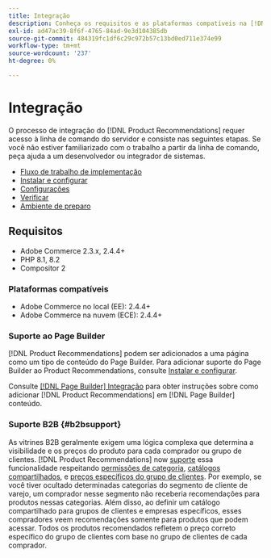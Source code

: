 ```yaml
---
title: Integração
description: Conheça os requisitos e as plataformas compatíveis na [!DNL Product Recommendations].
exl-id: ad47ac39-8f6f-4765-84ad-9e3d104385db
source-git-commit: 484319fc1df6c29c972b57c13bd0ed711e374e99
workflow-type: tm+mt
source-wordcount: '237'
ht-degree: 0%

---
```


# Integração

O processo de integração do [!DNL Product Recommendations] requer acesso à linha de comando do servidor e consiste nas seguintes etapas. Se você não estiver familiarizado com o trabalho a partir da linha de comando, peça ajuda a um desenvolvedor ou integrador de sistemas.

- [Fluxo de trabalho de implementação](implementation-workflow.md)
- [Instalar e configurar](install-configure.md)
- [Configurações](settings.md)
- [Verificar](verify.md)
- [Ambiente de preparo](staging-environment.md)

## Requisitos

- Adobe Commerce 2.3.x, 2.4.4+
- PHP 8.1, 8.2
- Compositor 2

### Plataformas compatíveis

- Adobe Commerce no local (EE): 2.4.4+
- Adobe Commerce na nuvem (ECE): 2.4.4+

### Suporte ao Page Builder

[!DNL Product Recommendations] podem ser adicionados a uma página como um tipo de conteúdo do Page Builder. Para adicionar suporte do Page Builder ao Product Recommendations, consulte [Instalar e configurar](install-configure.md).

Consulte [[!DNL Page Builder] Integração](page-builder.md) para obter instruções sobre como adicionar [!DNL Product Recommendations] em [!DNL Page Builder] conteúdo.

### Suporte B2B {#b2bsupport}

As vitrines B2B geralmente exigem uma lógica complexa que determina a visibilidade e os preços do produto para cada comprador ou grupo de clientes. [!DNL Product Recommendations] now [suporte](release-notes.md) essa funcionalidade respeitando [permissões de categoria](https://experienceleague.adobe.com/docs/commerce-admin/catalog/categories/category-permissions.html), [catálogos compartilhados](https://experienceleague.adobe.com/docs/commerce-admin/b2b/shared-catalogs/catalog-shared.html), e [preços específicos do grupo de clientes](https://experienceleague.adobe.com/docs/commerce-admin/catalog/products/pricing/pricing-advanced.html). Por exemplo, se você tiver ocultado determinadas categorias do segmento de cliente de varejo, um comprador nesse segmento não receberia recomendações para produtos nessas categorias. Além disso, ao definir um catálogo compartilhado para grupos de clientes e empresas específicos, esses compradores veem recomendações somente para produtos que podem acessar. Todos os produtos recomendados refletem o preço correto específico do grupo de clientes com base no grupo de clientes de cada comprador.
